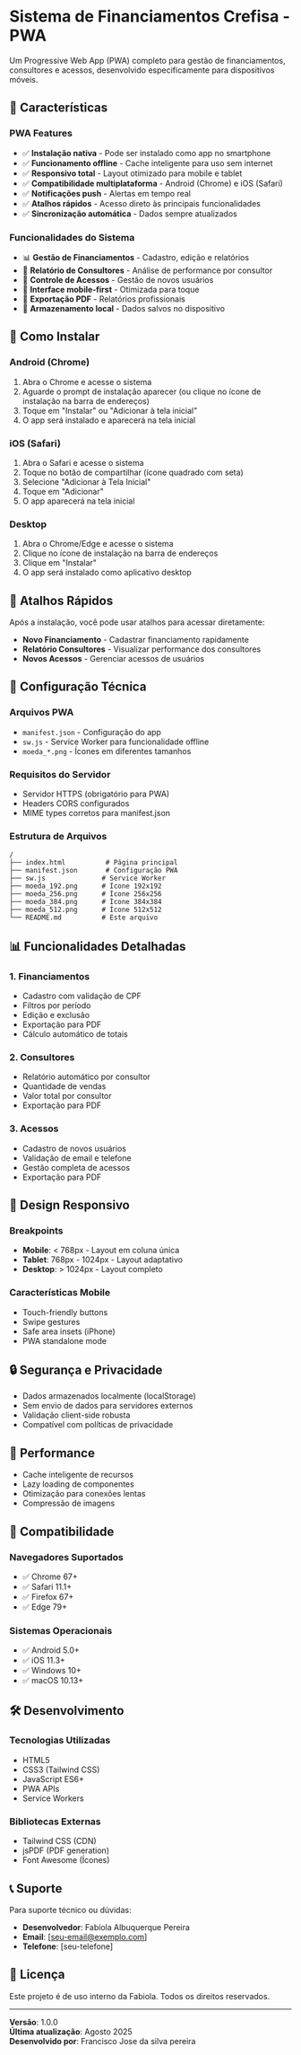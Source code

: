 # Sistema de Financiamentos Crefisa - PWA

Um Progressive Web App (PWA) completo para gestão de financiamentos, consultores e acessos, desenvolvido especificamente para dispositivos móveis.

## 🚀 Características

### PWA Features
- ✅ **Instalação nativa** - Pode ser instalado como app no smartphone
- ✅ **Funcionamento offline** - Cache inteligente para uso sem internet
- ✅ **Responsivo total** - Layout otimizado para mobile e tablet
- ✅ **Compatibilidade multiplataforma** - Android (Chrome) e iOS (Safari)
- ✅ **Notificações push** - Alertas em tempo real
- ✅ **Atalhos rápidos** - Acesso direto às principais funcionalidades
- ✅ **Sincronização automática** - Dados sempre atualizados

### Funcionalidades do Sistema
- 📊 **Gestão de Financiamentos** - Cadastro, edição e relatórios
- 👥 **Relatório de Consultores** - Análise de performance por consultor
- 🔑 **Controle de Acessos** - Gestão de novos usuários
- 📱 **Interface mobile-first** - Otimizada para toque
- 📄 **Exportação PDF** - Relatórios profissionais
- 💾 **Armazenamento local** - Dados salvos no dispositivo

## 📱 Como Instalar

### Android (Chrome)
1. Abra o Chrome e acesse o sistema
2. Aguarde o prompt de instalação aparecer (ou clique no ícone de instalação na barra de endereços)
3. Toque em "Instalar" ou "Adicionar à tela inicial"
4. O app será instalado e aparecerá na tela inicial

### iOS (Safari)
1. Abra o Safari e acesse o sistema
2. Toque no botão de compartilhar (ícone quadrado com seta)
3. Selecione "Adicionar à Tela Inicial"
4. Toque em "Adicionar"
5. O app aparecerá na tela inicial

### Desktop
1. Abra o Chrome/Edge e acesse o sistema
2. Clique no ícone de instalação na barra de endereços
3. Clique em "Instalar"
4. O app será instalado como aplicativo desktop

## 🎯 Atalhos Rápidos

Após a instalação, você pode usar atalhos para acessar diretamente:

- **Novo Financiamento** - Cadastrar financiamento rapidamente
- **Relatório Consultores** - Visualizar performance dos consultores
- **Novos Acessos** - Gerenciar acessos de usuários

## 🔧 Configuração Técnica

### Arquivos PWA
- `manifest.json` - Configuração do app
- `sw.js` - Service Worker para funcionalidade offline
- `moeda_*.png` - Ícones em diferentes tamanhos

### Requisitos do Servidor
- Servidor HTTPS (obrigatório para PWA)
- Headers CORS configurados
- MIME types corretos para manifest.json

### Estrutura de Arquivos
```
/
├── index.html          # Página principal
├── manifest.json       # Configuração PWA
├── sw.js              # Service Worker
├── moeda_192.png      # Ícone 192x192
├── moeda_256.png      # Ícone 256x256
├── moeda_384.png      # Ícone 384x384
├── moeda_512.png      # Ícone 512x512
└── README.md          # Este arquivo
```

## 📊 Funcionalidades Detalhadas

### 1. Financiamentos
- Cadastro com validação de CPF
- Filtros por período
- Edição e exclusão
- Exportação para PDF
- Cálculo automático de totais

### 2. Consultores
- Relatório automático por consultor
- Quantidade de vendas
- Valor total por consultor
- Exportação para PDF

### 3. Acessos
- Cadastro de novos usuários
- Validação de email e telefone
- Gestão completa de acessos
- Exportação para PDF

## 🎨 Design Responsivo

### Breakpoints
- **Mobile**: < 768px - Layout em coluna única
- **Tablet**: 768px - 1024px - Layout adaptativo
- **Desktop**: > 1024px - Layout completo

### Características Mobile
- Touch-friendly buttons
- Swipe gestures
- Safe area insets (iPhone)
- PWA standalone mode

## 🔒 Segurança e Privacidade

- Dados armazenados localmente (localStorage)
- Sem envio de dados para servidores externos
- Validação client-side robusta
- Compatível com políticas de privacidade

## 🚀 Performance

- Cache inteligente de recursos
- Lazy loading de componentes
- Otimização para conexões lentas
- Compressão de imagens

## 📱 Compatibilidade

### Navegadores Suportados
- ✅ Chrome 67+
- ✅ Safari 11.1+
- ✅ Firefox 67+
- ✅ Edge 79+

### Sistemas Operacionais
- ✅ Android 5.0+
- ✅ iOS 11.3+
- ✅ Windows 10+
- ✅ macOS 10.13+

## 🛠️ Desenvolvimento

### Tecnologias Utilizadas
- HTML5
- CSS3 (Tailwind CSS)
- JavaScript ES6+
- PWA APIs
- Service Workers

### Bibliotecas Externas
- Tailwind CSS (CDN)
- jsPDF (PDF generation)
- Font Awesome (Ícones)

## 📞 Suporte

Para suporte técnico ou dúvidas:
- **Desenvolvedor**: Fabíola Albuquerque Pereira
- **Email**: [seu-email@exemplo.com]
- **Telefone**: [seu-telefone]

## 📄 Licença

Este projeto é de uso interno da Fabiola. Todos os direitos reservados.

---

**Versão**: 1.0.0  
**Última atualização**: Agosto 2025  
**Desenvolvido por**: Francisco Jose da silva pereira
